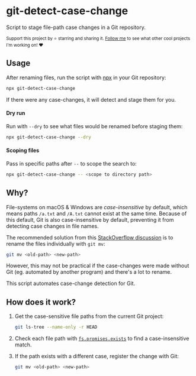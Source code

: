 # git-detect-case-change

Script to stage file-path case changes in a Git repository.

<sub>Support this project by ⭐️ starring and sharing it. [Follow me](https://github.com/privatenumber) to see what other cool projects I'm working on! ❤️</sub>

## Usage

After renaming files, run the script with [npx](https://nodejs.dev/learn/the-npx-nodejs-package-runner) in your Git repository:
```sh
npx git-detect-case-change
```

If there were any case-changes, it will detect and stage them for you.

#### Dry run
Run with `--dry` to see what files would be renamed before staging them:
```sh
npx git-detect-case-change --dry
```

#### Scoping files

Pass in specific paths after `--` to scope the search to:
```sh
npx git-detect-case-change -- <scope to directory path>
```

## Why?
File-systems on macOS & Windows are _case-insensitive_ by default, which means paths `/a.txt` and `/A.txt` cannot exist at the same time. Because of this default, Git is also case-insensitive by default, preventing it from detecting case changes in file names.

The recommended solution 
from this [StackOverflow discussion](https://stackoverflow.com/questions/17683458/how-do-i-commit-case-sensitive-only-filename-changes-in-git) is to rename the files individually with `git mv`:
```sh
git mv <old-path> <new-path>
```

However, this may not be practical if the case-changes were made without Git (eg. automated by another program) and there's a lot to rename.

This script automates case-change detection for Git.

## How does it work?
1. Get the case-sensitive file paths from the current Git project:
    ```sh
    git ls-tree --name-only -r HEAD
    ```

2. Check each file path with [`fs.promises.exists`](https://github.com/privatenumber/fs.promises.exists) to find a case-insensitive match.

3. If the path exists with a different case, register the change with Git:
    ```sh
    git mv <old-path> <new-path>
    ```
